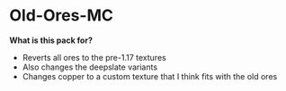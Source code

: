 # Old-Ores-MC

**What is this pack for?**
- Reverts all ores to the pre-1.17 textures
- Also changes the deepslate variants
- Changes copper to a custom texture that I think fits with the old ores
